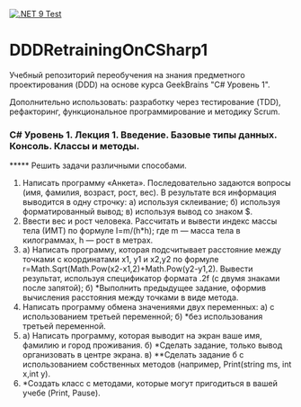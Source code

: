 [![.NET 9 Test](https://github.com/kanadeiar/DDDRetrainingOnCSharp1/actions/workflows/dotnet-9-test.yml/badge.svg)](https://github.com/kanadeiar/DDDRetrainingOnCSharp1/actions/workflows/dotnet-9-test.yml)

# DDDRetrainingOnCSharp1

Учебный репозиторий переобучения на знания предметного проектирования (DDD) на основе курса GeekBrains "C# Уровень 1".

Дополнительно использовать: разработку через тестирование (TDD), рефакторинг, функциональное программирование и методику Scrum.

### C# Уровень 1. Лекция 1. Введение. Базовые типы данных. Консоль. Классы и методы.

***** Решить задачи различными способами.

1.	Написать программу «Анкета». Последовательно задаются вопросы (имя, фамилия, возраст, рост, вес). В результате вся информация выводится в одну строчку:
	а) используя  склеивание;
    б) используя форматированный вывод;
    в) используя вывод со знаком $.
2.	Ввести вес и рост человека. Рассчитать и вывести индекс массы тела (ИМТ) по формуле I=m/(h*h); где m — масса тела в килограммах, h — рост в метрах.
3.	а) Написать программу, которая подсчитывает расстояние между точками с координатами x1, y1 и x2,y2 по формуле r=Math.Sqrt(Math.Pow(x2-x1,2)+Math.Pow(y2-y1,2). Вывести результат, используя спецификатор формата .2f (с двумя знаками после запятой);
	б) *Выполнить предыдущее задание, оформив вычисления расстояния между точками в виде метода.
4.	Написать программу обмена значениями двух переменных:
	а) с использованием третьей переменной;
    б) *без использования третьей переменной.
5.	а) Написать программу, которая выводит на экран ваше имя, фамилию и город проживания.
	б) *Сделать задание, только вывод организовать в центре экрана.
	в) **Сделать задание б с использованием собственных методов (например, Print(string ms, int x,int y).
6.	*Создать класс с методами, которые могут пригодиться в вашей учебе (Print, Pause).




